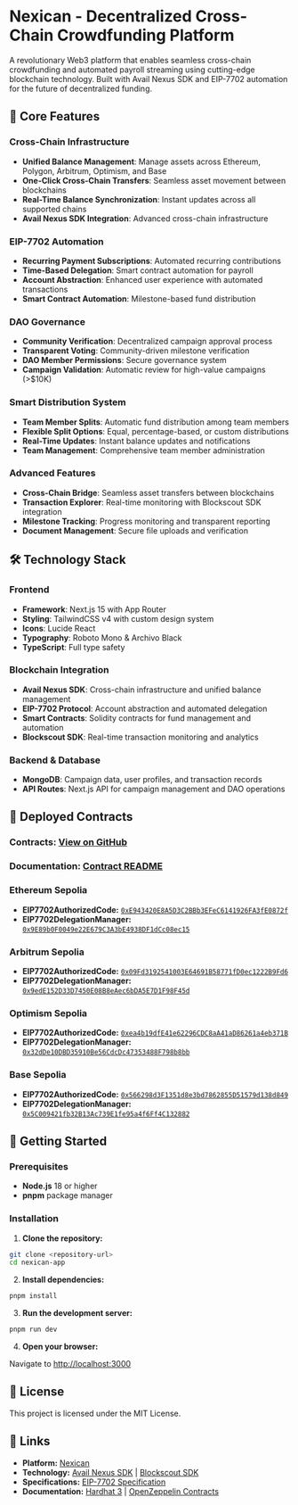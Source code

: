 # Nexican - Decentralized Cross-Chain Crowdfunding Platform

A revolutionary Web3 platform that enables seamless cross-chain crowdfunding and automated payroll streaming using cutting-edge blockchain technology. Built with Avail Nexus SDK and EIP-7702 automation for the future of decentralized funding.

## 🚀 Core Features

### Cross-Chain Infrastructure

- **Unified Balance Management**: Manage assets across Ethereum, Polygon, Arbitrum, Optimism, and Base
- **One-Click Cross-Chain Transfers**: Seamless asset movement between blockchains
- **Real-Time Balance Synchronization**: Instant updates across all supported chains
- **Avail Nexus SDK Integration**: Advanced cross-chain infrastructure

### EIP-7702 Automation

- **Recurring Payment Subscriptions**: Automated recurring contributions
- **Time-Based Delegation**: Smart contract automation for payroll
- **Account Abstraction**: Enhanced user experience with automated transactions
- **Smart Contract Automation**: Milestone-based fund distribution

### DAO Governance

- **Community Verification**: Decentralized campaign approval process
- **Transparent Voting**: Community-driven milestone verification
- **DAO Member Permissions**: Secure governance system
- **Campaign Validation**: Automatic review for high-value campaigns (>$10K)

### Smart Distribution System

- **Team Member Splits**: Automatic fund distribution among team members
- **Flexible Split Options**: Equal, percentage-based, or custom distributions
- **Real-Time Updates**: Instant balance updates and notifications
- **Team Management**: Comprehensive team member administration

### Advanced Features

- **Cross-Chain Bridge**: Seamless asset transfers between blockchains
- **Transaction Explorer**: Real-time monitoring with Blockscout SDK integration
- **Milestone Tracking**: Progress monitoring and transparent reporting
- **Document Management**: Secure file uploads and verification

## 🛠 Technology Stack

### Frontend

- **Framework**: Next.js 15 with App Router
- **Styling**: TailwindCSS v4 with custom design system
- **Icons**: Lucide React
- **Typography**: Roboto Mono & Archivo Black
- **TypeScript**: Full type safety

### Blockchain Integration

- **Avail Nexus SDK**: Cross-chain infrastructure and unified balance management
- **EIP-7702 Protocol**: Account abstraction and automated delegation
- **Smart Contracts**: Solidity contracts for fund management and automation
- **Blockscout SDK**: Real-time transaction monitoring and analytics

### Backend & Database

- **MongoDB**: Campaign data, user profiles, and transaction records
- **API Routes**: Next.js API for campaign management and DAO operations

## 📝 Deployed Contracts

### **Contracts:** [View on GitHub](https://github.com/purvik6062/eth-online-2025/tree/main/contracts/contracts)

### **Documentation:** [Contract README](https://github.com/purvik6062/eth-online-2025/blob/main/contracts/README.md)

### Ethereum Sepolia

- **EIP7702AuthorizedCode:** [`0xE943420E8A5D3C2BBb3EFeC6141926FA3fE0872f`](https://eth-sepolia.blockscout.com/address/0xE943420E8A5D3C2BBb3EFeC6141926FA3fE0872f?tab=contract)
- **EIP7702DelegationManager:** [`0x9E89b0F0049e22E679C3A3bE4938DF1dCc08ec15`](https://eth-sepolia.blockscout.com/address/0x9E89b0F0049e22E679C3A3bE4938DF1dCc08ec15?tab=contract)

### Arbitrum Sepolia

- **EIP7702AuthorizedCode:** [`0x09Fd3192541003E64691B58771fD0ec1222B9Fd6`](https://arbitrum-sepolia.blockscout.com/address/0x09Fd3192541003E64691B58771fD0ec1222B9Fd6?tab=contract)
- **EIP7702DelegationManager:** [`0x9edE152D33D7450E08B8eAec6bDA5E7D1F98F45d`](https://arbitrum-sepolia.blockscout.com/address/0x9edE152D33D7450E08B8eAec6bDA5E7D1F98F45d?tab=contract)

### Optimism Sepolia

- **EIP7702AuthorizedCode:** [`0xea4b19dfE41e62296CDC8aA41aD86261a4eb371B`](https://testnet-explorer.optimism.io/address/0xea4b19dfE41e62296CDC8aA41aD86261a4eb371B?tab=contract)
- **EIP7702DelegationManager:** [`0x32dDe10DBD35910Be56CdcDc47353488F798b8bb`](https://testnet-explorer.optimism.io/address/0x32dDe10DBD35910Be56CdcDc47353488F798b8bb?tab=contract)

### Base Sepolia

- **EIP7702AuthorizedCode:** [`0x566298d3F1351d8e3bd7862855D51579d138d849`](https://base-sepolia.blockscout.com/address/0x566298d3F1351d8e3bd7862855D51579d138d849?tab=contract)
- **EIP7702DelegationManager:** [`0x5C009421fb32B13Ac739E1fe95a4f6Ff4C132882`](https://base-sepolia.blockscout.com/address/0x5C009421fb32B13Ac739E1fe95a4f6Ff4C132882?tab=contract)

## 🚀 Getting Started

### Prerequisites

- **Node.js** 18 or higher
- **pnpm** package manager

### Installation

1. **Clone the repository:**

```bash
git clone <repository-url>
cd nexican-app
```

2. **Install dependencies:**

```bash
pnpm install
```

3. **Run the development server:**

```bash
pnpm run dev
```

4. **Open your browser:**

Navigate to [http://localhost:3000](http://localhost:3000)

## 📄 License

This project is licensed under the MIT License.

## 🔗 Links

- **Platform:** [Nexican](https://nexican.vercel.app)
- **Technology:** [Avail Nexus SDK](https://availproject.org) | [Blockscout SDK](https://docs.blockscout.com/devs/blockscout-sdk)
- **Specifications:** [EIP-7702 Specification](https://eips.ethereum.org/EIPS/eip-7702)
- **Documentation:** [Hardhat 3](https://hardhat.org/docs/getting-started#getting-started-with-hardhat-3) | [OpenZeppelin Contracts](https://docs.openzeppelin.com/contracts/)
